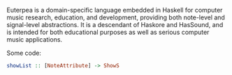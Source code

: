 Euterpea is a domain-specific language embedded in Haskell for computer music research, education, and development, providing both note-level and signal-level abstractions. It is a descendant of Haskore and HasSound, and is intended for both educational purposes as well as serious computer music applications. 

Some code: 

```haskell 
showList :: [NoteAttribute] -> ShowS 
```